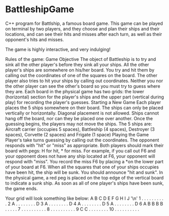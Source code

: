 # BattleshipGame

C++ program for Battlship, a famous board game. This game can be played on terminal by two players, and they choose and plan their ships and their locations, and can see their hits and misses after each turn, as well as their opponent's hits and misses.

The game is highly interactive, and very indulging!

Rules of the game:
Game Objective
The object of Battleship is to try and sink all the other player's before they sink all your ships. All the
other player's ships are somewhere on his/her board. You try and hit them by calling out the
coordinates of one of the squares on the board. The other player also tries to hit your ships by calling
out coordinates. Neither you nor the other player can see the other's board so you must try to guess
where they are. Each board in the physical game has two grids: the lower (horizontal) section for the
player's ships and the upper part (vertical during play) for recording the player's guesses.
Starting a New Game
Each player places the 5 ships somewhere on their board. The ships can only be placed vertically or
horizontally. Diagonal placement is not allowed. Ships cannot hang off the board, nor can they be placed
one over another.
Once the guessing begins, the players may not move the ships.
The 5 ships are: Aircraft carrier (occupies 5 spaces), Battleship (4 spaces), Destroyer (3 spaces), Corvette
(2 spaces) and Frigate (1 space)
Playing the Game
Player's take turns guessing by calling out the coordinates. The opponent responds with "hit" or "miss"
as appropriate. Both players should mark their board with pegs: H for hit, * for miss. For example, if
you call out F6 and your opponent does not have any ship located at F6, your opponent will respond
with "miss". You record the miss F6 by placing a *on the lower part of your board at F6.
When all the squares that one of your ships occupies have been hit, the ship will be sunk. You should
announce "hit and sunk". In the physical game, a red peg is placed on the top edge of the vertical board
to indicate a sunk ship.
As soon as all of one player's ships have been sunk, the game ends.

Your grid will look something like below:
   A B C D E F G H I J '\n'
1  . . . . . . . . . . 
2  A . . . . . . . . D
3  A . . . . . . . . D
4  A . . . . . . . . D
5  A . . . . . . . . D
6  A B B B B . . . . .
7  . . . . . . . . . .
8  . . . . . . . . . .
9  C C . . . . . . . .
10 . . . . . . . . . .
